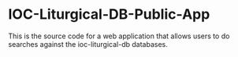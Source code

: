 # IOC-Liturgical-DB-Public-App

This is the source code for a web application that allows users to do searches against the ioc-liturgical-db databases. 